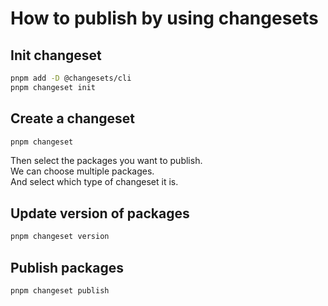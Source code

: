 # How to publish by using changesets

## Init changeset

```bash
pnpm add -D @changesets/cli
pnpm changeset init
```

## Create a changeset

```bash
pnpm changeset
```

Then select the packages you want to publish.  
We can choose multiple packages.  
And select which type of changeset it is.

## Update version of packages

```bash
pnpm changeset version
```

## Publish packages

```bash
pnpm changeset publish
```
